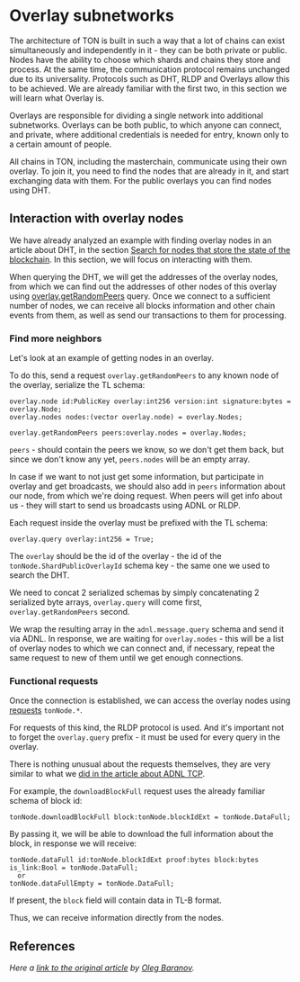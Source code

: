 # Overlay subnetworks

The architecture of TON is built in such a way that a lot of chains can exist simultaneously and independently in it - they can be both private or public.
Nodes have the ability to choose which shards and chains they store and process.
At the same time, the communication protocol remains unchanged due to its universality. Protocols such as DHT, RLDP and Overlays allow this to be achieved.
We are already familiar with the first two, in this section we will learn what Overlay is.

Overlays are responsible for dividing a single network into additional subnetworks. Overlays can be both public, to which anyone can connect, and private, where additional credentials is needed for entry, known only to a certain amount of people.

All chains in TON, including the masterchain, communicate using their own overlay.
To join it, you need to find the nodes that are already in it, and start exchanging data with them.
For the public overlays you can find nodes using DHT.

## Interaction with overlay nodes

We have already analyzed an example with finding overlay nodes in an article about DHT,
in the section [Search for nodes that store the state of the blockchain](/docs/develop/network/dht#search-for-nodes-that-store-the-state-of-the-blockchain). 
In this section, we will focus on interacting with them.

When querying the DHT, we will get the addresses of the overlay nodes, from which we can find out the addresses of other nodes of this overlay using [overlay.getRandomPeers](https://github.com/ton-blockchain/ton/blob/ad736c6bc3c06ad54dc6e40d62acbaf5dae41584/tl/generate/scheme/ton_api.tl#L237) query.
Once we connect to a sufficient number of nodes, we can receive all blocks information and other chain events from them, as well as send our transactions to them for processing.

### Find more neighbors

Let's look at an example of getting nodes in an overlay.

To do this, send a request `overlay.getRandomPeers` to any known node of the overlay, serialize the TL schema:
```
overlay.node id:PublicKey overlay:int256 version:int signature:bytes = overlay.Node;
overlay.nodes nodes:(vector overlay.node) = overlay.Nodes;

overlay.getRandomPeers peers:overlay.nodes = overlay.Nodes;
```
`peers` - should contain the peers we know, so we don't get them back, but since we don't know any yet, `peers.nodes` will be an empty array. 

In case if we want to not just get some information, but participate in overlay and get broadcasts, we should also add in `peers` information about our node, from which we're doing request. 
When peers will get info about us - they will start to send us broadcasts using ADNL or RLDP.

Each request inside the overlay must be prefixed with the TL schema:
```
overlay.query overlay:int256 = True;
```
The `overlay` should be the id of the overlay - the id of the `tonNode.ShardPublicOverlayId` schema key - the same one we used to search the DHT.

We need to concat 2 serialized schemas by simply concatenating 2 serialized byte arrays, `overlay.query` will come first, `overlay.getRandomPeers` second.

We wrap the resulting array in the `adnl.message.query` schema and send it via ADNL. In response, we are waiting for `overlay.nodes` - this will be a list of overlay nodes to which we can connect and, if necessary, repeat the same request to new of them until we get enough connections.

### Functional requests

Once the connection is established, we can access the overlay nodes using [requests](https://github.com/ton-blockchain/ton/blob/ad736c6bc3c06ad54dc6e40d62acbaf5dae41584/tl/generate/scheme/ton_api.tl#L413) `tonNode.*`.

For requests of this kind, the RLDP protocol is used. And it's important not to forget the `overlay.query` prefix - it must be used for every query in the overlay.

There is nothing unusual about the requests themselves, they are very similar to what we [did in the article about ADNL TCP](/docs/develop/network/adnl-tcp#getmasterchaininfo).

For example, the `downloadBlockFull` request uses the already familiar schema of block id:
```
tonNode.downloadBlockFull block:tonNode.blockIdExt = tonNode.DataFull;
```
By passing it, we will be able to download the full information about the block, in response we will receive:
```
tonNode.dataFull id:tonNode.blockIdExt proof:bytes block:bytes is_link:Bool = tonNode.DataFull;
  or
tonNode.dataFullEmpty = tonNode.DataFull;
```
If present, the `block` field will contain data in TL-B format.

Thus, we can receive information directly from the nodes.

## References

_Here a [link to the original article](https://github.com/xssnick/ton-deep-doc/blob/master/Overlay-Network.md) by [Oleg Baranov](https://github.com/xssnick)._